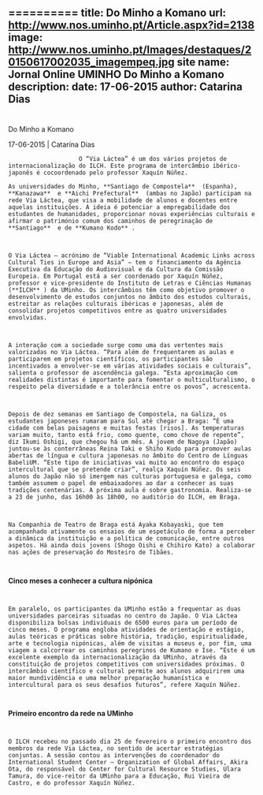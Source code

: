 ==========
 title: Do Minho a Komano
url: http://www.nos.uminho.pt/Article.aspx?id=2138
image: http://www.nos.uminho.pt/Images/destaques/20150617002035_imagempeq.jpg
site name: Jornal Online UMINHO Do Minho a Komano
description: 
date: 17-06-2015
author: Catarina Dias
 --- 
# 

Do Minho a Komano

17-06-2015 | Catarina Dias

                        O “Via Láctea” é um dos vários projetos de internacionalização do ILCH. Este programa de intercâmbio ibérico-japonês é cocoordenado pelo professor Xaquín Núñez.

	As universidades do Minho, **Santiago de Compostela**  (Espanha), **Kanazawa**  e **Aichi Prefectural**  (ambas no Japão) participam na rede Via Láctea, que visa a mobilidade de alunos e docentes entre aquelas instituições. A ideia é potenciar a empregabilidade dos estudantes de humanidades, proporcionar novas experiências culturais e afirmar o património comum dos caminhos de peregrinação de **Santiago**  e de **Kumano Kodo** .

	 

	O Via Láctea – acrónimo de “Viable International Academic Links across Cultural Ties in Europe and Asia” – tem o financiamento da Agência Executiva da Educação do Audiovisual e da Cultura da Comissão Europeia. Em Portugal está a ser coordenado por Xaquín Núñez, professor e vice-presidente do Instituto de Letras e Ciências Humanas (**ILCH** ) da UMinho. Os intercâmbios têm como objetivo promover o desenvolvimento de estudos conjuntos no âmbito dos estudos culturais, estreitar as relações culturais ibéricas e japonesas, além de consolidar projetos competitivos entre as quatro universidades envolvidas.

	 

	A interação com a sociedade surge como uma das vertentes mais valorizadas no Via Láctea. “Para além de frequentarem as aulas e participarem em projetos científicos, os participantes são incentivados a envolver-se em várias atividades sociais e culturais”, salienta o professor de ascendência galega. “Esta aproximação com realidades distintas é importante para fomentar o multiculturalismo, o respeito pela diversidade e a tolerância entre os povos”, acrescenta.

	 

	Depois de dez semanas em Santiago de Compostela, na Galiza, os estudantes japoneses rumaram para Sul até chegar a Braga: “É uma cidade com belas paisagens e muitas festas [risos]. As temperaturas variam muito, tanto está frio, como quente, como chove de repente”, diz Ikumi Oshigi, que chegou há um mês. A jovem de Nagoya (Japão) juntou-se às conterrâneas Reina Taki e Shiho Kudo para promover aulas abertas de língua e cultura japonesas no âmbito do Centro de Línguas BabeliUM. “Este tipo de iniciativas vai muito ao encontro do espaço intercultural que se pretende criar”, realça Xaquín Núñez. Os seis alunos do Japão não só imergem nas culturas portuguesa e galega, como também assumem o papel de embaixadores ao dar a conhecer as suas tradições centenárias. A próxima aula é sobre gastronomia. Realiza-se a 23 de junho, das 16h00 às 18h00, no auditório do ILCH, em Braga.

	 

	Na Companhia de Teatro de Braga está Ayaka Kobayaski, que tem acompanhado ativamente os ensaios de um espetáculo de forma a perceber a dinâmica da instituição e a política de comunicação, entre outros aspetos. Há ainda dois jovens (Shogo Oishi e Chihiro Kato) a colaborar nas ações de preservação do Mosteiro de Tibães.

	 

**Cinco meses a conhecer a cultura nipónica** 

	 

	Em paralelo, os participantes da UMinho estão a frequentar as duas universidades parceiras situadas no centro do Japão. O Via Láctea disponibiliza bolsas individuais de 6500 euros para um período de cinco meses. O programa engloba atividades de orientação e estágio, aulas teóricas e práticas sobre história, tradição, espiritualidade, arte e tecnologia nipónicas, além de visitas a museus e, por fim, uma viagem a calcorrear os caminhos peregrinos de Kumano e Ise. “Este é um excelente exemplo da internacionalização da UMinho, através da constituição de projetos competitivos com universidades próximas. O intercâmbio científico e cultural permite aos alunos adquirirem uma maior mundividência e uma melhor preparação humanística e intercultural para os seus desafios futuros”, refere Xaquín Núñez. 

	 

**Primeiro encontro da rede na UMinho** 

	 

	O ILCH recebeu no passado dia 25 de fevereiro o primeiro encontro dos membros da rede Via Láctea, no sentido de acertar estratégias conjuntas. A sessão contou as intervenções do coordenador do International Student Center – Organization of Global Affairs, Akira Ota, do responsável do Center for Cultural Resource Studies, Ulara Tamura, do vice-reitor da UMinho para a Educação, Rui Vieira de Castro, e do professor Xaquín Núñez.

	 


